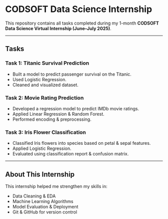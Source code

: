 # CODSOFT Data Science Internship

This repository contains all tasks completed during my 1-month **CODSOFT Data Science Virtual Internship (June–July 2025)**.

---

## Tasks

###  **Task 1: Titanic Survival Prediction**
- Built a model to predict passenger survival on the Titanic.
- Used Logistic Regression.
- Cleaned and visualized dataset.

###  **Task 2: Movie Rating Prediction**
- Developed a regression model to predict IMDb movie ratings.
- Applied Linear Regression & Random Forest.
- Performed encoding & preprocessing.

###  **Task 3: Iris Flower Classification**
- Classified Iris flowers into species based on petal & sepal features.
- Applied Logistic Regression.
- Evaluated using classification report & confusion matrix.

---

##  **About This Internship**
This internship helped me strengthen my skills in:
- Data Cleaning & EDA
- Machine Learning Algorithms
- Model Evaluation & Deployment
- Git & GitHub for version control

 Check each task folder for:
- Code notebooks
- Model files (`.pkl`)
- Dataset samples

---

 **Connect with me!**
- [LinkedIn](https://www.linkedin.com/in/snehapadma1152588)
- [GitHub](https://github.com/Sneha-Padma)

---

_Thank you CODSOFT for this amazing learning experience!_
